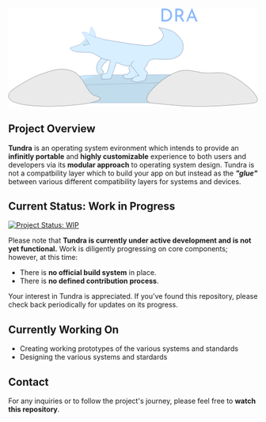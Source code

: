 ![Tundra Banner](__media/Tundra-Banner.png)

## Project Overview

**Tundra** is an operating system evironment which intends to provide an **infinitly portable** and **highly customizable** experience to both users and developers
via its **modular approach** to operating system design. Tundra is not a compatbility layer which to build your app on but instead as the ***"glue"*** between 
various different compatibility layers for systems and devices. 

## Current Status: Work in Progress

[![Project Status: WIP](https://img.shields.io/badge/Project%20Status-WIP-red)](https://img.shields.io/badge/Project%20Status-WIP-red)

Please note that **Tundra is currently under active development and is not yet functional.** Work is diligently progressing on core components; however, at this time:

* There is **no official build system** in place.
* There is **no defined contribution process**.

Your interest in Tundra is appreciated. If you've found this repository, please check back periodically for updates on its progress.

## Currently Working On

- Creating working prototypes of the various systems and standards
- Designing the various systems and stardards

## Contact

For any inquiries or to follow the project's journey, please feel free to **watch this repository**.
